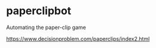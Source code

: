 # paperclipbot
Automating the paper-clip game

https://www.decisionproblem.com/paperclips/index2.html